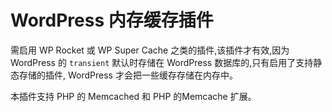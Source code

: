 # WordPress 内存缓存插件

需启用 WP Rocket 或 WP Super Cache 之类的插件,该插件才有效,因为 WordPress 的 `transient` 默认时存储在 WordPress 数据库的,只有启用了支持静态存储的插件, WordPress 才会把一些缓存存储在内存中。

本插件支持 PHP 的 Memcached 和 PHP 的Memcache 扩展。

